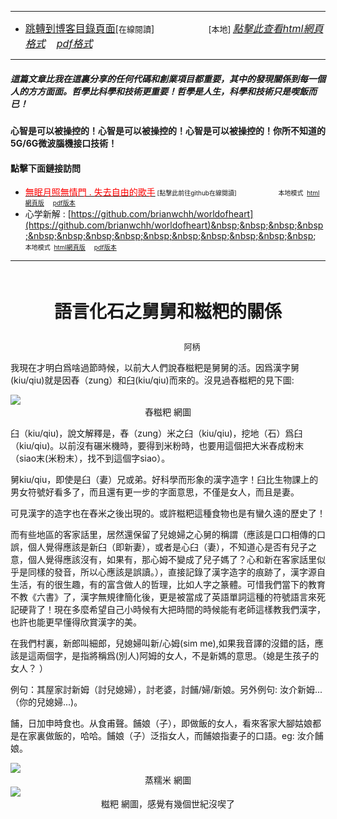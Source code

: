 ****
- [<font size=3>跳轉到博客目錄頁面</font>](../../tableOfContent.md)[<font size=2>在線閱讀</font>]&nbsp;&nbsp; &nbsp; &nbsp; &nbsp; &nbsp; &nbsp; &nbsp; &nbsp; &nbsp;&nbsp; &nbsp;  <font size=2> [本地] </font><font size=3>[*_點擊此查看html網頁格式_*](../../tableOfContent.html)&nbsp; &nbsp; [*_pdf格式_*](../../tableOfContent.md.pdf)</font>
****

##### *_這篇文章比我在這裏分享的任何代碼和創業項目都重要，其中的發現關係到每一個人的方方面面。哲學比科學和技術更重要！哲學是人生，科學和技術只是喫飯而已！_*

#### 心智是可以被操控的！心智是可以被操控的！心智是可以被操控的！你所不知道的5G/6G微波腦機接口技術！ 

#### 點擊下面鏈接訪問
- [<font color=red>無眠月照無情門 . 失去自由的歌手</font>](https://github.com/brianwchh/worldofheart/blob/main/md_and_html/%E7%84%A1%E7%9C%A0%E6%9C%88%E7%85%A7%E7%84%A1%E6%83%85%E9%96%80.md)<font size=1> [點擊此前往github在線閱讀]</font> &nbsp;&nbsp;&nbsp;&nbsp;&nbsp;&nbsp;&nbsp;&nbsp;&nbsp;&nbsp;&nbsp;&nbsp;&nbsp;&nbsp;&nbsp; <font size=1>本地模式 &nbsp;[html網頁版](../../md_and_html/無眠月照無情門.html) &nbsp;&nbsp;&nbsp; [pdf版本](../../md_and_html/無眠月照無情門.md.pdf) </font>
- 心学新解 : [https://github.com/brianwchh/worldofheart](https://github.com/brianwchh/worldofheart)&nbsp;&nbsp;&nbsp;&nbsp;&nbsp;&nbsp;&nbsp;&nbsp;&nbsp;&nbsp;&nbsp;&nbsp;&nbsp;&nbsp;&nbsp; <font size=1>本地模式 &nbsp;[html網頁版](../../md_and_html/心學新解.html) &nbsp;&nbsp;&nbsp; [pdf版本](../../md_and_html/心學新解.md.pdf) </font>

****

</br>


<p align="center" style="font-size: 28px; font-weight: 600;">語言化石之舅舅和糍粑的關係</p>

<p align="center" style="font-size: small;">&nbsp;&nbsp;&nbsp;&nbsp;&nbsp;&nbsp;&nbsp;&nbsp;&nbsp;&nbsp;&nbsp;&nbsp;&nbsp;&nbsp;&nbsp;&nbsp;&nbsp;&nbsp;&nbsp;&nbsp; 阿柄</p>

我現在才明白爲啥過節時候，以前大人們說舂糍粑是舅舅的活。因爲漢字舅(kiu/qiu)就是因舂（zung）和臼(kiu/qiu)而來的。沒見過舂糍粑的見下圖: 

<!-- image area, flex to make it center,it may not work for github, for html and pdf rendering only -->
<div align="center" style="page-break-inside: avoid; margin-top:1px; margin-bottom:1px;"> <!-- pictureWrapper_div add this only to make the bendan github understand -->
<div class="ImageWrapperFlex" >
<div class="FlexSide"  ></div>
<image class="FlexImage"   src='./images/舂糍粑2.jpg'/>
<div class="FlexSide" ></div>
</div>
<p align="center" style="margin:0px;"> 舂糍粑 網圖 </p> 
</div> <!-- end pictureWrapper_div -->



臼（kiu/qiu)，說文解釋是，舂（zung）米之臼（kiu/qiu)，挖地（石）爲臼（kiu/qiu)。以前沒有碾米機時，要得到米粉時，也要用這個把大米舂成粉末（siao末(米粉末），找不到這個字siao）。

舅kiu/qiu，即使是臼（妻）兄或弟。好科學而形象的漢字造字！臼比生物課上的男女符號好看多了，而且還有更一步的字面意思，不僅是女人，而且是妻。   

可見漢字的造字也在舂米之後出現的。或許糍粑這種食物也是有蠻久遠的歷史了！   

而有些地區的客家話里，居然還保留了兒媳婦之心舅的稱謂（應該是口口相傳的口誤，個人覺得應該是新臼（即新妻），或者是心臼（妻），不知道心是否有兒子之意，個人覺得應該沒有，如果有，那心姆不變成了兒子媽了？心和新在客家話里似乎是同樣的發音，所以心應該是誤讀。），直接記錄了漢字造字的痕跡了，漢字源自生活，有的很生趣，有的富含做人的哲理，比如人字之篆體。可惜我們當下的教育不教《六書》了，漢字無規律簡化後，更是被當成了英語單詞這種的符號語言來死記硬背了！現在多麼希望自己小時候有大把時間的時候能有老師這樣教我們漢字，也許也能更早懂得欣賞漢字的美。

在我們村裏，新郎叫細郎，兒媳婦叫新/心姆(sim me),如果我音譯的沒錯的話，應該是這兩個字，是指將稱爲(別人)阿姆的女人，不是新媽的意思。（媳是生孩子的女人？  ） 

例句：其屋家討新姆（討兒媳婦），討老婆，討餔/婦/新娘。另外例句: 汝介新姆...（你的兒媳婦...)。

餔，日加申時食也。从食甫聲。餔娘（子），即做飯的女人，看來客家大腳姑娘都是在家裏做飯的，哈哈。餔娘（子）泛指女人，而餔娘指妻子的口語。eg: 汝介餔娘。

<!-- image area, flex to make it center,it may not work for github, for html and pdf rendering only -->
<div align="center" style="page-break-inside: avoid; margin-top:1px; margin-bottom:1px;"> <!-- pictureWrapper_div add this only to make the bendan github understand -->
<div class="ImageWrapperFlex" >
<div class="FlexSide"  ></div>
<image class="FlexImage"   src='./images/蒸糯米.jpeg'/>
<div class="FlexSide" ></div>
</div>
<p align="center" style="margin:0px;"> 蒸糯米 網圖 </p> 
</div> <!-- end pictureWrapper_div -->

<!-- image area, flex to make it center,it may not work for github, for html and pdf rendering only -->
<div align="center" style="page-break-inside: avoid; margin-top:1px; margin-bottom:1px;"> <!-- pictureWrapper_div add this only to make the bendan github understand -->
<div class="ImageWrapperFlex" >
<div class="FlexSide"  ></div>
<image class="FlexImage"   src='./images/糍粑.jpg'/>
<div class="FlexSide" ></div>
</div>
<p align="center" style="margin:0px;"> 糍粑 網圖，感覺有幾個世紀沒喫了 </p> 
</div> <!-- end pictureWrapper_div -->





<style>

.ImageWrapperFlex {
    display: flex; 
    flex-direction: row; 
    margin-top: 1px; 
    margin-bottom: 1px;

    width: 100% ;
}

.FlexSide {
    flex-basis: 0px ;
    flex:1;

}



/* large device screen 設置熒幕顯示圖片大小（電腦等大型屏幕）*/
@media only screen and (min-width: 600px) {

    .FlexImage {
        flex-basis: 700px ;
        flex:0;    
        height:auto; 
        max-width: 700px;
        min-width: 700px;
     
    }

}

 /* small device screen 設置熒幕顯示圖片大小（平板手機等屏幕）*/
@media only screen and (max-width: 600px) {
    
    .FlexImage {
        flex-basis: 600px ;
        flex:1;
        height:auto; 
     
    }

}

/* style for print !important 設置打印圖片大小*/
@media print {

    .FlexImage {
        flex-basis: 400px ;
        flex:0;    
        height:auto; 
        max-width: 400px;
        min-width: 400px;
     
    }
}

</style>


<!-- 共用的css -->
<!-- <head>
    <link rel="stylesheet" href="../common_css/common_style.css">
</head> -->



 




